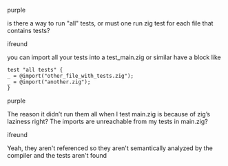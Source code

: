 purple

is there a way to run "all" tests, or must one run zig test for each file that contains tests?

ifreund

you can import all your tests into a test_main.zig or similar
have a block like

```zig
test "all tests" {
_ = @import("other_file_with_tests.zig");
_ = @import("another.zig");
}
```

purple

The reason it didn’t run them all when I test main.zig is because of zig’s laziness right? The imports are unreachable from my tests in main.zig?

ifreund

Yeah, they aren't referenced so they aren't semantically analyzed by the compiler and the tests aren't found
